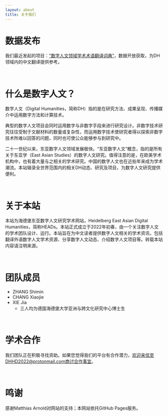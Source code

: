 ```yaml
---
layout: about 
title: 关于我们 
---
```

# 数据发布

我们最近发起的项目：[“数字人文领域学术术语翻译词典”](https://github.com/xiejia1995/DH-terms-translation-dictionary)，数据开放获取，为DH领域内的中文翻译提供参考。

<br/>

# 什么是数字人文？

数字人文（Digital Humanities，简称DH）指的是在研究方法、成果呈现、传播媒介中运用数字方法和计算技术。

典型的数字人文项目会同时运用数字与非数字手段来进行研究设计。非数字技术研究往往受制于文献材料的数量或复杂性，而运用数字技术使研究者得以探索非数字技术所难以回答的问题，同时也可使公众能够参与到研究中。

二十一世纪以来，东亚数字人文领域发展极快。“东亚数字人文”概念，指的是所有关于东亚学（East Asian Studies）的数字人文研究。值得注意的是，在欧美学术机构中，也有着大量与之相关的学术研究。中国的数字人文也在近些年来成为学术潮流。本站辑录全世界范围内的相关DH动态、研究及项目，为数字人文研究提供便利。

<br/>

# 关于本站
本站为海德堡东亚数字人文研究学术网站，Heidelberg East Asian Digital Humanities，简称HEADs。本站正式成立于2022年初春，由一个关注数字人文的学术团队设计、运行。本站旨在为中文读者提供数字人文相关的学术资讯，包括翻译外语数字人文学术资源、分享数字人文动态、介绍数字人文项目等。转载本站内容请注明来源。

<br/>

# 团队成员
* ZHANG Shimin 
* CHANG Xiaojie 
* XIE Jia
  * 三人均为德国海德堡大学亚洲与跨文化研究中心博士生

<br/>

# 学术合作
我们团队正在积极寻找资助。如果您觉得我们的平台有合作潜力，欢迎来信至DHHD2022@protonmail.com商讨合作事宜。

<br/>

# 鸣谢
感谢Matthias Arnold对网站的支持；本网站依托GitHub Pages服务。
